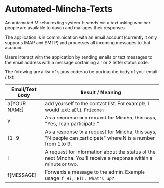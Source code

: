 Automated-Mincha-Texts
======================

An automated Mincha texting system. It sends out a text asking whether people are available to daven and manages their responses.

The application is in communication with an email account (currently it only supports IMAP and SMTP) and processes all incoming messages to that account.

Users interact with the application by sending emails or text messages to the email address with a message containing a 1 or 2 letter status code.

The following are a list of status codes to be put into the body of your email / txt:

| Email/Text Body     |  Result / Meaning |
| ------------   | ----------------- |
| a[YOUR NAME]   | add yourself to the contact list. For example, I would text: ```aEli Friedman``` |
| y              | As a response to a request for Mincha, this says, "Yes, I can participate." |
| [1-9]          | As a response to a request for Mincha, this says, "N people can participate" where N is a number from 1 to 9.|
| i              | A request for information about the status of the next Mincha. You'll receive a response within a minute or two. |
| f[MESSAGE]     | Forwards a message to the admin. Example usage: ```f Hi, Eli. What's up?``` |
